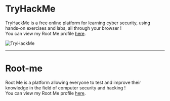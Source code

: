 # TryHackMe 
TryHackMe is a free online platform for learning cyber security, using hands-on exercises and labs, all through your browser !
<br>
You can view my Root Me profile [here](https://tryhackme.com/p/luk.imperinetti).

<img src="https://tryhackme-badges.s3.amazonaws.com/luk.imperinetti.png" alt="TryHackMe">



<hr>

# Root-me
Root Me is a platform allowing everyone to test and improve their knowledge in the field of computer security and hacking !
<br>
You can view my Root Me profile [here](https://www.root-me.org/tenjaz).
